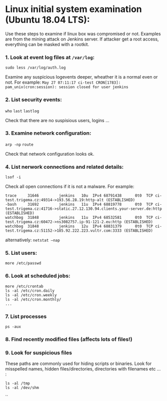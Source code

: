 # Linux initial system examination (Ubuntu 18.04 LTS):

Use these steps to examine if linux box was compromised or not. Examples are from the mining attack on Jenkins server.
If attacker get a root access, everything can be masked with a rootkit.



### 1. Look at event log files at `/var/log`:

`sudo less /var/log/auth.log`

Examine any suspicious logevents deeper, wheather it is a normal even or not. For example:
`May 27 07:11:17 ci-test CRON[1783]: pam_unix(cron:session): session closed for user jenkins`

### 2. List security events:

`who`
`last`
`lastlog`

Check that there are no suspisious users, logins ...

### 3. Examine network configuration:

`arp -np`
`route`

Check that network configuration looks ok.

### 4. List nerwork connections and related details:

`lsof -i`

Check all open connections if it is not a malware. For example:
```
trace     31646         jenkins   10u  IPv4 68791438      0t0  TCP ci-test.trigema.cz:49314->193.56.28.19:http-alt (ESTABLISHED)
-bash     31692         jenkins   11u  IPv4 68819778      0t0  TCP ci-test.trigema.cz:41716->static.27.12.130.94.clients.your-server.de:http (ESTABLISHED)
watchbog  31848         jenkins   11u  IPv4 68532581      0t0  TCP ci-test.trigema.cz:60472->ns3082757.ip-91-121-2.eu:http (ESTABLISHED)
watchbog  31848         jenkins   12u  IPv4 68831379      0t0  TCP ci-test.trigema.cz:51152->185.92.222.223.vultr.com:3333 (ESTABLISHED)

```
alternatively:
`netstat –nap`

### 5. List users:

`more /etc/passwd`

### 6. Look at scheduled jobs:

```
more /etc/crontab
ls -al /etc/cron.daily
ls -al /etc/cron.weekly
ls -al /etc/cron.monthly/
...
```

### 7. List processes

`ps -aux`

### 8. Find recently modified files (affects lots of files!)

### 9. Look for suspicious files

These paths are commonly used for hiding scripts or binaries. Look for misspelled names, hidden files/directories, directories with filenames etc ... :
```
ls -al /tmp 
ls -al /dev/shm
```



``



